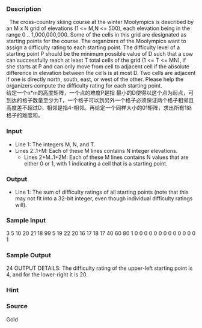 
### Description
   The cross-country skiing course at the winter Moolympics is described by an M x N grid of elevations (1 <= M,N <= 500), each elevation being in the range 0 .. 1,000,000,000.    Some of the cells in this grid are designated as starting points for the course.  The organizers of the Moolympics want to assign a difficulty rating to each starting point.  The difficulty level of a starting point P should be the minimum possible value of D such that a cow can successfully reach at least T total cells of the grid (1 <= T <= MN), if she starts at P and can only move from cell to adjacent cell if the absolute difference in elevation between the cells is at most D.  Two cells are adjacent if one is directly north, south, east, or west of the other.  Please help the organizers compute the difficulty rating for each starting point.  
给定一个n*m的高度矩阵，一个点的难度P是指 最小的D使得以这个点为起点，可到达的格子数量至少为T，一个格子可以到另外一个格子必须保证两个格子相邻且高度差不超过D，相邻是指4-相邻。再给定一个同样大小的01矩阵，求出所有1处格子的难度和。
### Input
* Line 1: The integers M, N, and T.  
* Lines 2..1+M: Each of these M lines contains N integer elevations.
  * Lines 2+M..1+2M: Each of these M lines contains N values that are         either 0 or 1, with 1 indicating a cell that is a starting         point. 
### Output
* Line 1: The sum of difficulty ratings of all starting points (note         that this may not fit into a 32-bit integer, even though         individual difficulty ratings will).
### Sample Input
3 5 10 
20 21 18 99 5 
19 22 20 16 17 
18 17 40 60 80
1 0 0 0 0 
0 0 0 0 0
0 0 0 0 1
### Sample Output
 24 
OUTPUT DETAILS: The difficulty rating of the upper-left starting point is 4, and for the lower-right it is 20.
### Hint

### Source
Gold